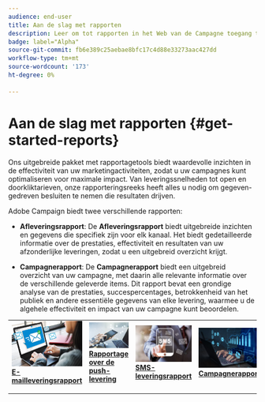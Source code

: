 ```yaml
---
audience: end-user
title: Aan de slag met rapporten
description: Leer om tot rapporten in het Web van de Campagne toegang te hebben en te leiden
badge: label="Alpha"
source-git-commit: fb6e389c25aebae8bfc17c4d88e33273aac427dd
workflow-type: tm+mt
source-wordcount: '173'
ht-degree: 0%

---
```


# Aan de slag met rapporten {#get-started-reports}

Ons uitgebreide pakket met rapportagetools biedt waardevolle inzichten in de effectiviteit van uw marketingactiviteiten, zodat u uw campagnes kunt optimaliseren voor maximale impact. Van leveringssnelheden tot open en doorkliktarieven, onze rapporteringsreeks heeft alles u nodig om gegeven-gedreven besluiten te nemen die resultaten drijven. &#x200B;

Adobe Campaign biedt twee verschillende rapporten:

* **Afleveringsrapport**: De **Afleveringsrapport** biedt uitgebreide inzichten en gegevens die specifiek zijn voor elk kanaal. Het biedt gedetailleerde informatie over de prestaties, effectiviteit en resultaten van uw afzonderlijke leveringen, zodat u een uitgebreid overzicht krijgt.

* **Campagnerapport**: De **Campagnerapport** biedt een uitgebreid overzicht van uw campagne, met daarin alle relevante informatie over de verschillende geleverde items. Dit rapport bevat een grondige analyse van de prestaties, succespercentages, betrokkenheid van het publiek en andere essentiële gegevens van elke levering, waarmee u de algehele effectiviteit en impact van uw campagne kunt beoordelen.



<table style="table-layout:fixed"><tr style="border: 0;">
<td>
<a href="email-report.md">
<img alt="Lood" src="assets/do-not-localize/email_report.jpeg">
</a>
<div><a href="email-report.md"><strong>E-mailleveringsrapport</strong>
</div>
<p>
</td>
<td>
<a href="push-report.md">
<img alt="Onfrequent" src="assets/do-not-localize/push_report.jpeg">
</a>
<div>
<a href="push-report.md"><strong> Rapportage over de push-levering<strong></strong></a>
</div>
<p></td>
<td>
<a href="sms-report.md">
<img alt="Validatie" src="assets/do-not-localize/sms_report.png">
</a>
<div>
<a href="sms-report.md"><strong> SMS-leveringsrapport</strong></a>
</div>
<p>
</td>
<td>
<a href="campaign-reports.md">
<img alt="Validatie" src="assets/do-not-localize/campaign_report.jpeg">
</a>
<div>
<a href="campaign-reports.md"><strong>Campagnerapport</strong></a>
</div>
<p>
</td>
</tr></table>
